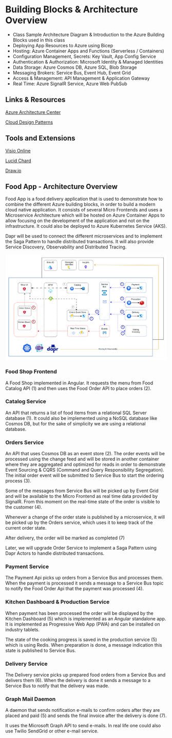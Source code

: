# Building Blocks & Architecture Overview

- Class Sample Architecture Diagram & Introduction to the Azure Building Blocks used in this class
- Deploying App Resources to Azure using Bicep
- Hosting: Azure Container Apps and Functions (Serverless / Containers)
- Configuration Management, Secrets: Key Vault, App Config Service
- Authentication & Authorization: Microsoft Identity & Managed Identities
- Data Storage: Azure Cosmos DB, Azure SQL, Blob Storage
- Messaging Brokers: Service Bus, Event Hub, Event Grid
- Access & Management: API Management & Application Gateway
- Real Time: Azure SignalR Service, Azure Web PubSub

## Links & Resources

[Azure Architecture Center](https://docs.microsoft.com/en-us/azure/architecture/browse/)

[Cloud Design Patterns](https://docs.microsoft.com/en-us/azure/architecture/patterns/)

## Tools and Extensions

[Visio Online](https://www.microsoft.com/de-de/microsoft-365/visio/flowchart-software)

[Lucid Chard](https://www.lucidchart.com/)

[Draw.io](https://www.diagrams.net/)

## Food App - Architecture Overview

Food App is a food delivery application that is used to demonstrate how to combine the different Azure building blocks, in order to build a modern cloud native application. It consists of several Micro Frontends and uses a Microservice Architecture which will be hosted on Azure Container Apps to allow focusing on the development of the application and not on the infrastructure. It could also be deployed to Azure Kubernetes Service (AKS).

Dapr will be used to connect the different microservices and to implement the Saga Pattern to handle distributed transactions. It will also provide Service Discovery, Observability and Distributed Tracing.


![food-app](_images/app.png)

### Food Shop Frontend

A Food Shop implemented in Angular. It requests the menu from Food Catalog API (1) and then uses the Food Order API to place orders (2).

### Catalog Service

An API that returns a list of food items from a relational SQL Server database (1). It could also be implemented using a NoSQL database like Cosmos DB, but for the sake of simplicity we are using a relational database.

### Orders Service

An API that uses Cosmos DB as an event store (2). The order events will be processed using the change feed and will be stored in another container where they are aggregated and optimized for reads in order to demonstrate Event Sourcing & CQRS (Command and Query Responsibility Segregation). The initial order event will be submitted to Service Bus to start the ordering process (3). 

Some of the messages from Service Bus will be picked up by Event Grid and will be available to the Micro Frontend as real time data provided by SignalR. From this moment on the real-time state of the order is visible to the customer (4).

Whenever a change of the order state is published by a microservice, it will be picked up by the Orders service, which uses it to keep track of the current order state. 

After delivery, the order will be marked as completed (7)

Later, we will upgrade Order Service to implement a Saga Pattern using Dapr Actors to handle distributed transactions.

### Payment Service

The Payment Api picks up orders from a Service Bus and processes them. When the payment is processed it sends a message to a Service Bus topic to notify the Food Order Api that the payment was processed (4).

### Kitchen Dashboard & Production Service

When payment has been processed the order will be displayed by the Kitchen Dashboard (5) which is implemented as an Angular standalone app. It is implemented as Progressive Web App (PWA) and can be installed on industry tablets. 

The state of the cooking progress is saved in the production service (5) which is using Redis. When preparation is done, a message indication this state is published to Service Bus.

### Delivery Service

The Delivery service picks up prepared food orders from a Service Bus and delivers them (6). When the delivery is done it sends a message to a Service Bus to notify that the delivery was made.

### Graph Mail Daemon

A daemon that sends notification e-mails to confirm orders after they are placed and paid (5) and sends the final invoice after the delivery is done (7). 

It uses the Microsoft Graph API to send e-mails. In real life one could also use Twilio SendGrid or other e-mail service.
